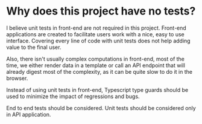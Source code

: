 # Why does this project have no tests?

I believe unit tests in front-end are not required in this project. Front-end applications are created to facilitate users work with a nice, easy to use interface. Covering every line of code with unit tests does not help adding value to the final user.

Also, there isn't usually complex computations in front-end, most of the time, we either render data in a template or call an API endpoint that will already digest most of the complexity, as it can be quite slow to do it in the browser.

Instead of using unit tests in front-end, Typescript type guards should be used to minimize the impact of regressions and bugs.

End to end tests should be considered. Unit tests should be considered only in API application.